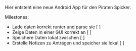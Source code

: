 Hier entsteht eine neue Android App für den Piraten Spicker.

Milestones:
* Lade daten korrekt runter und parse sie [ ]
* Zeige Daten in einer GUI korrekt an [ ]
* Speichere Daten lokal zwischen [ ]
* Erstelle Notizen zu Anträgen und speicher sie lokal [ ]

